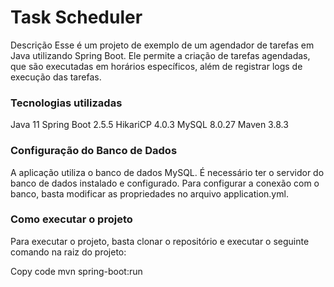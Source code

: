 # Task Scheduler
Descrição
Esse é um projeto de exemplo de um agendador de tarefas em Java utilizando Spring Boot. Ele permite a criação de tarefas agendadas, que são executadas em horários específicos, além de registrar logs de execução das tarefas.

### Tecnologias utilizadas
Java 11
Spring Boot 2.5.5
HikariCP 4.0.3
MySQL 8.0.27
Maven 3.8.3

### Configuração do Banco de Dados
A aplicação utiliza o banco de dados MySQL. É necessário ter o servidor do banco de dados instalado e configurado. Para configurar a conexão com o banco, basta modificar as propriedades no arquivo application.yml.

### Como executar o projeto
Para executar o projeto, basta clonar o repositório e executar o seguinte comando na raiz do projeto:

Copy code
mvn spring-boot:run
